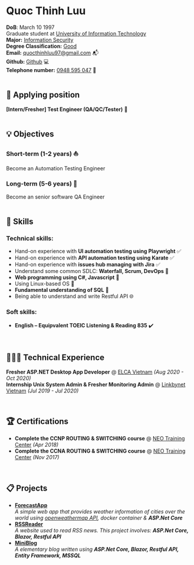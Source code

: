 
# Quoc Thinh Luu

**DoB**: March 10 1997<br>
Graduate student at [University of Information Technology](https://www.uit.edu.vn/)<br>
**Major:** [Information Security](https://dictionary.cambridge.org/vi/dictionary/english/information)<br> 
**Degree Classification:** [Good](https://dictionary.cambridge.org/vi/dictionary/english/good)<br>
**Email:** [quocthinhluu97@gmail.com](mailto:quocthinhluu97@gmail.com) 📬 <br> 
**Github:** [Github](https://github.com/quocthinhluu97/) 💻 <br>
**Telephone number:** [0948 595 047](https://dictionary.cambridge.org/vi/dictionary/english/good) 📳<br>
<br>

## 💎 Applying position
**[Intern/Fresher] Test Engineer (QA/QC/Tester)** 📛<br>
<br>

## 💡 Objectives
### Short-term (1-2 years) :sailboat:
Become an Automation Testing Engineer<br>
### Long-term (5-6 years) :ship:
Become an senior software QA Engineer<br>
<br>

## 💬 Skills
### Technical skills:
- Hand-on experience with **UI automation testing using Playwright** :white_check_mark:<br>
- Hand-on experience with **API automation testing using Karate** :white_check_mark:<br>
- Hand-on experience with **issues hub managing with Jira** :white_check_mark:<br>
- Understand some common SDLC: **Waterfall, Scrum, DevOps** 🏢 <br>
- **Web programming using C#, Javascript** 🚀<br>
- Using Linux-based OS 🐧<br>
- **Fundamental understanding of SQL** 🚅<br>
- Being able to understand and write Restful API 🌐<br>
### Soft skills:
- **English – Equipvalent TOEIC Listening & Reading 835** ✔️<br>
<br>

## 👩🏼‍💻 Technical Experience

**Fresher ASP.NET Desktop App Developer** @ [ELCA Vietnam](https://www.elca.vn/en/about-us) _(Aug 2020 - Oct 2020)_ <br>
**Internship Unix System Admin & Fresher Monitoring Admin** @ [Linkbynet Vietnam](https://www.linkbynet.com/) _(Jul 2019 - Jul 2020)_ <br>

<br>

## 🏆 Certifications

- **Complete the CCNP ROUTING & SWITCHING course** @ [NEO Training Center](https://neo.edu.vn/) _(Apr 2018)_ <br>
- **Complete the CCNA ROUTING & SWITCHING course** @ [NEO Training Center](https://neo.edu.vn/) _(Nov 2017)_ <br>

<br>


## 📋 Projects

- **[ForecastApp](https://github.com/quocthinhluu97/ForecastApp)**<br>
_A simple web app that provides weather information of cities over the world using [openweathermap API](https://openweathermap.org/api), docker container & **ASP.Net Core**_<br>
- **[RSSReader](https://github.com/quocthinhluu97/RSSReader)**<br>
_A website used to read RSS news. This project involves: **ASP.Net Core, Blazor, Restful API**_<br>
- **[MiniBlog](https://github.com/quocthinhluu97/MiniBlog)**<br>
_A elementary blog written using **ASP.Net Core, Blazor, Restful API, Entity Framework, MSSQL**_<br>
